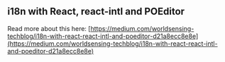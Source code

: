 ## i18n with React, react-intl and POEditor

Read more about this here: [https://medium.com/worldsensing-techblog/i18n-with-react-react-intl-and-poeditor-d21a8ecc8e8e](https://medium.com/worldsensing-techblog/i18n-with-react-react-intl-and-poeditor-d21a8ecc8e8e)
